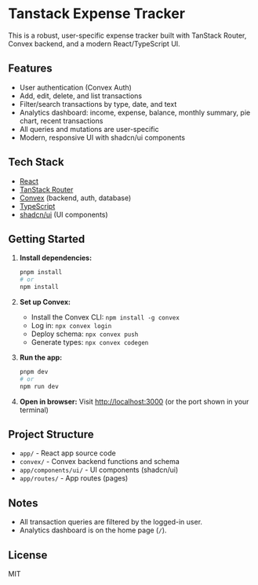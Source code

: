 # Tanstack Expense Tracker

This is a robust, user-specific expense tracker built with TanStack Router, Convex backend, and a modern React/TypeScript UI.

## Features
- User authentication (Convex Auth)
- Add, edit, delete, and list transactions
- Filter/search transactions by type, date, and text
- Analytics dashboard: income, expense, balance, monthly summary, pie chart, recent transactions
- All queries and mutations are user-specific
- Modern, responsive UI with shadcn/ui components

## Tech Stack
- [React](https://react.dev/)
- [TanStack Router](https://tanstack.com/router)
- [Convex](https://convex.dev/) (backend, auth, database)
- [TypeScript](https://www.typescriptlang.org/)
- [shadcn/ui](https://ui.shadcn.com/) (UI components)

## Getting Started

1. **Install dependencies:**
   ```sh
   pnpm install
   # or
   npm install
   ```

2. **Set up Convex:**
   - Install the Convex CLI: `npm install -g convex`
   - Log in: `npx convex login`
   - Deploy schema: `npx convex push`
   - Generate types: `npx convex codegen`

3. **Run the app:**
   ```sh
   pnpm dev
   # or
   npm run dev
   ```

4. **Open in browser:**
   Visit [http://localhost:3000](http://localhost:3000) (or the port shown in your terminal)

## Project Structure
- `app/` - React app source code
- `convex/` - Convex backend functions and schema
- `app/components/ui/` - UI components (shadcn/ui)
- `app/routes/` - App routes (pages)

## Notes
- All transaction queries are filtered by the logged-in user.
- Analytics dashboard is on the home page (`/`).

## License
MIT
